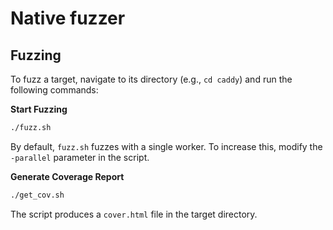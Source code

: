 # Native fuzzer

## Fuzzing
To fuzz a target, navigate to its directory (e.g., `cd caddy`) and run the following commands:

**Start Fuzzing**

```bash
./fuzz.sh
```
By default, `fuzz.sh` fuzzes with a single worker. To increase this, modify the `-parallel` parameter in the script.

**Generate Coverage Report**

```bash
./get_cov.sh
```
The script produces a `cover.html` file in the target directory.

